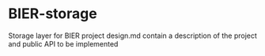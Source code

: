 BIER-storage
============

Storage layer for BIER project
design.md contain a description of the project and public API to be implemented
